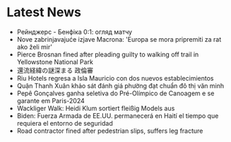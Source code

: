 # Latest News
-  Рейнджерс - Бенфіка 0:1: огляд матчу
-  Nove zabrinjavajuće izjave Macrona: 'Europa se mora pripremiti za rat ako želi mir'
-  Pierce Brosnan fined after pleading guilty to walking off trail in Yellowstone National Park
-  還流経緯の謎深まる 政倫審
-  Riu Hotels regresa a Isla Mauricio con dos nuevos establecimientos
-  Quận Thanh Xuân khảo sát đánh giá phường đạt chuẩn đô thị văn minh
-  Pepê Gonçalves ganha seletiva do Pré-Olímpico de Canoagem e se garante em Paris-2024
-  Wackliger Walk: Heidi Klum sortiert fleißig Models aus
-  Biden: Fuerza Armada de EE.UU. permanecerá en Haití el tiempo que requiera el entorno de seguridad
-  Road contractor fined after pedestrian slips, suffers leg fracture
